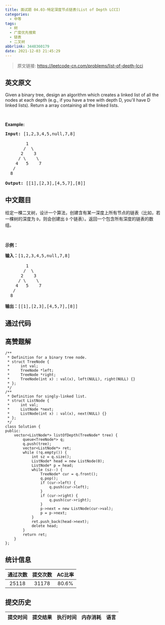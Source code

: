 ```yaml
---
title: 面试题 04.03-特定深度节点链表(List of Depth LCCI)
categories:
  - 中等
tags:
  - 树
  - 广度优先搜索
  - 链表
  - 二叉树
abbrlink: 3448360179
date: 2021-12-03 21:45:29
---
```


> 原文链接: https://leetcode-cn.com/problems/list-of-depth-lcci


## 英文原文
<div><p>Given a binary tree, design an algorithm which creates a linked list of all the nodes at each depth (e.g., if you have a tree with depth D, you&#39;ll have D linked lists). Return a array containing all the linked lists.</p>

<p>&nbsp;</p>

<p><strong>Example: </strong></p>

<pre>
<strong>Input: </strong>[1,2,3,4,5,null,7,8]

        1
       /  \ 
      2    3
     / \    \ 
    4   5    7
   /
  8

<strong>Output: </strong>[[1],[2,3],[4,5,7],[8]]
</pre>
</div>

## 中文题目
<div><p>给定一棵二叉树，设计一个算法，创建含有某一深度上所有节点的链表（比如，若一棵树的深度为 <code>D</code>，则会创建出 <code>D</code> 个链表）。返回一个包含所有深度的链表的数组。</p>

<p>&nbsp;</p>

<p><strong>示例：</strong></p>

<pre><strong>输入：</strong>[1,2,3,4,5,null,7,8]

        1
       /  \ 
      2    3
     / \    \ 
    4   5    7
   /
  8

<strong>输出：</strong>[[1],[2,3],[4,5,7],[8]]
</pre>
</div>

## 通过代码
<RecoDemo>
</RecoDemo>


## 高赞题解
```
/**
 * Definition for a binary tree node.
 * struct TreeNode {
 *     int val;
 *     TreeNode *left;
 *     TreeNode *right;
 *     TreeNode(int x) : val(x), left(NULL), right(NULL) {}
 * };
 */
/**
 * Definition for singly-linked list.
 * struct ListNode {
 *     int val;
 *     ListNode *next;
 *     ListNode(int x) : val(x), next(NULL) {}
 * };
 */
class Solution {
public:
    vector<ListNode*> listOfDepth(TreeNode* tree) {
        queue<TreeNode*> q;
        q.push(tree);
        vector<ListNode*> ret;
        while (!q.empty()) {
            int sz = q.size();
            ListNode* head = new ListNode(0);
            ListNode* p = head;
            while (sz--) {
                TreeNode* cur = q.front();
                q.pop();
                if (cur->left) {
                    q.push(cur->left);
                }
                if (cur->right) {
                    q.push(cur->right);
                }
                p->next = new ListNode(cur->val);
                p = p->next;
            }
            ret.push_back(head->next);
            delete head;
        }
        return ret;
    }
};
```


## 统计信息
| 通过次数 | 提交次数 | AC比率 |
| :------: | :------: | :------: |
|    25118    |    31178    |   80.6%   |

## 提交历史
| 提交时间 | 提交结果 | 执行时间 |  内存消耗  | 语言 |
| :------: | :------: | :------: | :--------: | :--------: |
